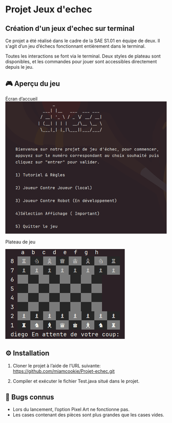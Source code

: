 # Projet Jeux d'echec
## Création d'un jeux d'echec sur terminal

Ce projet a été réalisé dans le cadre de la SAE S1.01 en équipe de deux.
Il s'agit d’un jeu d’échecs fonctionnant entièrement dans le terminal.

Toutes les interactions se font via le terminal. Deux styles de plateau sont disponibles, 
et les commandes pour jouer sont accessibles directement depuis le jeu.

## 🎮 Aperçu du jeu

Écran d’accueil
![echec1.png](ProjetEchec/src/ressource/echec1.png)

Plateau de jeu

![echec2.png](ProjetEchec/src/ressource/echec2.png)

## ⚙️ Installation

1. Cloner le projet à l’aide de l’URL suivante: https://github.com/miamcookie/Projet-echec.git

2. Compiler et exécuter le fichier Test.java situé dans le projet.

## 🐞 Bugs connus

- Lors du lancement, l’option Pixel Art ne fonctionne pas.
- Les cases contenant des pièces sont plus grandes que les cases vides.


